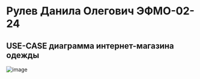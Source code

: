 # Рулев Данила Олегович ЭФМО-02-24

## USE-CASE диаграмма интернет-магазина одежды

![image](https://github.com/user-attachments/assets/d57263a4-d5eb-4bbb-987c-d17f0dd4db92)


